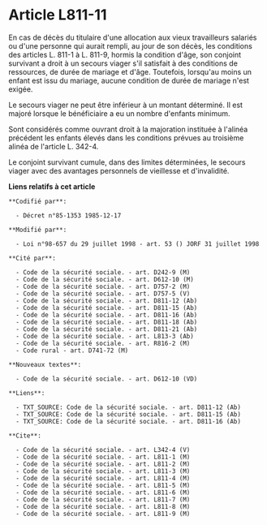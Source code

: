 # Article L811-11

En cas de décès du titulaire d'une allocation aux vieux travailleurs salariés ou d'une personne qui aurait rempli, au jour de
son décès, les conditions des articles L. 811-1 à L. 811-9, hormis la condition d'âge, son conjoint survivant a droit à un
secours viager s'il satisfait à des conditions de ressources, de durée de mariage et d'âge. Toutefois, lorsqu'au moins un
enfant est issu du mariage, aucune condition de durée de mariage n'est exigée. 

Le secours viager ne peut être inférieur à un montant déterminé. Il est majoré lorsque le bénéficiaire a eu un nombre
d'enfants minimum. 

Sont considérés comme ouvrant droit à la majoration instituée à l'alinéa précédent les enfants élevés dans les conditions
prévues au troisième alinéa de l'article L. 342-4. 

Le conjoint survivant cumule, dans des limites déterminées, le secours viager avec des avantages personnels de vieillesse et
d'invalidité.

**Liens relatifs à cet article**

	**Codifié par**:

	  - Décret n°85-1353 1985-12-17

	**Modifié par**:

	  - Loi n°98-657 du 29 juillet 1998 - art. 53 () JORF 31 juillet 1998

	**Cité par**:

	  - Code de la sécurité sociale. - art. D242-9 (M)
	  - Code de la sécurité sociale. - art. D612-10 (M)
	  - Code de la sécurité sociale. - art. D757-2 (M)
	  - Code de la sécurité sociale. - art. D757-5 (V)
	  - Code de la sécurité sociale. - art. D811-12 (Ab)
	  - Code de la sécurité sociale. - art. D811-15 (Ab)
	  - Code de la sécurité sociale. - art. D811-16 (Ab)
	  - Code de la sécurité sociale. - art. D811-18 (Ab)
	  - Code de la sécurité sociale. - art. D811-21 (Ab)
	  - Code de la sécurité sociale. - art. L813-3 (Ab)
	  - Code de la sécurité sociale. - art. R816-2 (M)
	  - Code rural - art. D741-72 (M)

	**Nouveaux textes**:

	  - Code de la sécurité sociale. - art. D612-10 (VD)

	**Liens**:

	  - TXT_SOURCE: Code de la sécurité sociale. - art. D811-12 (Ab)
	  - TXT_SOURCE: Code de la sécurité sociale. - art. D811-15 (Ab)
	  - TXT_SOURCE: Code de la sécurité sociale. - art. D811-16 (Ab)

	**Cite**:

	  - Code de la sécurité sociale. - art. L342-4 (V)
	  - Code de la sécurité sociale. - art. L811-1 (M)
	  - Code de la sécurité sociale. - art. L811-2 (M)
	  - Code de la sécurité sociale. - art. L811-3 (M)
	  - Code de la sécurité sociale. - art. L811-4 (M)
	  - Code de la sécurité sociale. - art. L811-5 (M)
	  - Code de la sécurité sociale. - art. L811-6 (M)
	  - Code de la sécurité sociale. - art. L811-7 (M)
	  - Code de la sécurité sociale. - art. L811-8 (M)
	  - Code de la sécurité sociale. - art. L811-9 (M)
